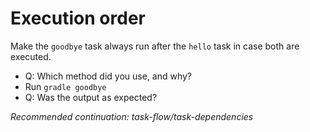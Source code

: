 # Execution order

Make the `goodbye` task always run after the `hello` task in case both are executed.

- Q: Which method did you use, and why?
- Run `gradle goodbye`
- Q: Was the output as expected?

_Recommended continuation: *task-flow/task-dependencies*_
